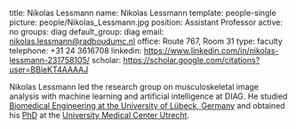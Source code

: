 title: Nikolas Lessmann
name: Nikolas Lessmann
template: people-single
picture: people/Nikolas_Lessmann.jpg
position: Assistant Professor
active: no
groups: diag
default_group: diag
email: nikolas.lessmann@radboudumc.nl
office: Route 767, Room 31
type: faculty
telephone: +31 24 3616708
linkedin: https://www.linkedin.com/in/nikolas-lessmann-231758105/
scholar: https://scholar.google.com/citations?user=BBieKT4AAAAJ

Nikolas Lessmann led the research group on musculoskeletal image analysis with machine learning and artificial intelligence at DIAG. He studied [Biomedical Engineering at the University of Lübeck, Germany](https://www.uni-luebeck.de/en/studies/degree-programmes/medical-engineering-science.html) and obtained his [PhD](/publications/less19b) at the [University Medical Center Utrecht](https://www.isi.uu.nl/).
